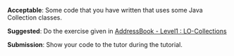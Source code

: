 <div id="collections_what">

**Acceptable**: Some code that you have written that uses some Java Collection classes.

**Suggested**: Do the exercise given in [AddressBook - Level1 : LO-Collections]({{module_org}}/addressbook-level1/blob/master/docs/LearningOutcomes.adoc#use-collections-code-lo-collections-code) 

**Submission**: Show your code to the tutor during the tutorial.
</div>